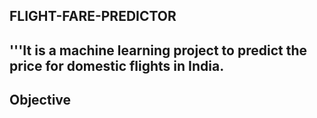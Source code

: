 ## FLIGHT-FARE-PREDICTOR
'''It is a machine learning project to predict the price for domestic flights in India.
---
## Objective
